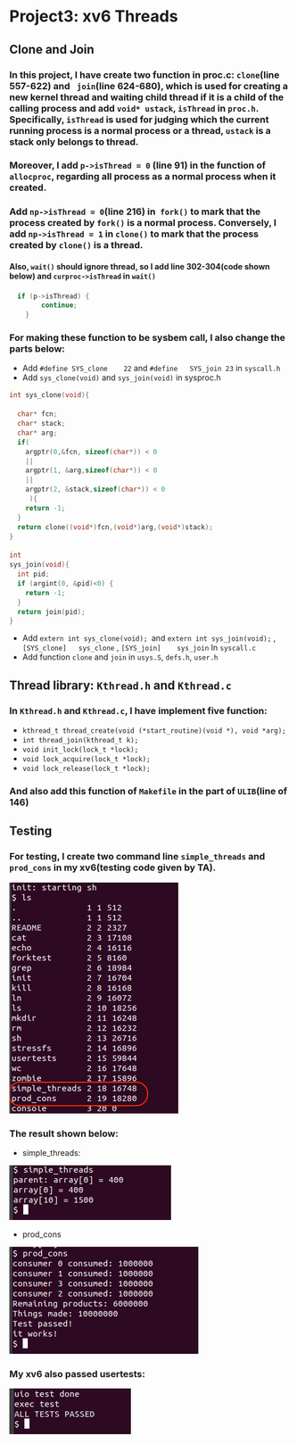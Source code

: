 # Project3: xv6 Threads

## Clone and Join
### In this project, I have create two function in proc.c: `clone`(line 557-622) and ` join`(line 624-680), which is used for creating a new kernel thread and waiting  child thread if it is a child of the calling process and add `void* ustack`, `isThread` in `proc.h`. Specifically, `isThread` is used for judging which the current running process is a normal process or a thread, `ustack` is a stack only belongs to thread.
### Moreover, I add `p->isThread = 0` (line 91) in the function of `allocproc`, regarding all process as a normal process when it created.
### Add `np->isThread = 0`(line 216) in` fork()` to mark that the process created by `fork()` is a normal process. Conversely, I add `np->isThread = 1` in `clone()` to mark that the process created by `clone()` is a thread.
#### Also, `wait()` should ignore thread, so I add line 302-304(code shown below) and `curproc->isThread` in `wait()`
```c
  if (p->isThread) {
        continue;
	}
```
### For making these function to be sysbem call, I also change the parts below:
+  Add `#define SYS_clone	 22` and `#define	SYS_join 23` in `syscall.h`
+  Add  `sys_clone(void)` and `sys_join(void)` in sysproc.h

```c
int sys_clone(void){

  char* fcn;
  char* stack;
  char* arg;
  if( 
  	argptr(0,&fcn, sizeof(char*)) < 0 
  	|| 
  	argptr(1, &arg,sizeof(char*)) < 0 
  	|| 
  	argptr(2, &stack,sizeof(char*)) < 0
  	 ){
    return -1;
  }
  return clone((void*)fcn,(void*)arg,(void*)stack);
}

int
sys_join(void){
  int pid;
  if (argint(0, &pid)<0) {
    return -1;
  }
  return join(pid);
}
```

+  Add `extern int sys_clone(void); `and  `extern int sys_join(void);` ,  `[SYS_clone]   sys_clone` , `[SYS_join]    sys_join` In `syscall.c`
+  Add function `clone` and `join` in `usys.S`, `defs.h`, `user.h`


## Thread library: `Kthread.h` and `Kthread.c`

### In `Kthread.h` and `Kthread.c`, I have implement five function: 
+ `kthread_t thread_create(void (*start_routine)(void *), void *arg);`
+ `int thread_join(kthread_t k);`
+ `void init_lock(lock_t *lock);`
+ `void lock_acquire(lock_t *lock);`
+ `void lock_release(lock_t *lock);`

### And also add this function of `Makefile` in the part of `ULIB`(line of 146)

## Testing

### For testing, I create two command line `simple_threads` and `prod_cons` in my xv6(testing code given by TA).

![ls_list](ls.png)

### The result shown below:
+ simple_threads:

![simple_threads](simple_threads.png)

+ prod_cons

![prod_cons](prod_cons.png)

### My xv6 also passed usertests:

![usertests](usertests.png)

